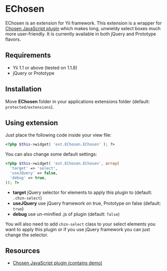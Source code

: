 EChosen
=======

EChosen is an extension for Yii framework. This extension is a wrapper for [Chosen JavaScript plugin](http://harvesthq.github.com/chosen/ "Chosen JavaScript plugin") which makes long, unwieldy select boxes much more user-friendly. It is currently available in both jQuery and Prototype flavors.

Requirements
------------

* Yii 1.1 or above (tested on 1.1.8)
* jQuery or Prototype

Installation
------------

Move **EChosen** folder in your applications extensions folder (default: `protected/extensions`).

Using extension
---------------

Just place the following code inside your view file:

```php
<?php $this->widget( 'ext.EChosen.EChosen' ); ?>
```

You can also change some default settings:

```php
<?php $this->widget( 'ext.EChosen.EChosen', array(
  'target' => 'select',
  'useJQuery' => false,
  'debug' => true,
)); ?>
```

* **target** jQuery selector for elements to apply this plugin to (default: `.chzn-select`)
* **useJQuery** use jQuery framework on true, Prototype on false (default: `true`)
* **debug** use un-minified .js of plugin (default: `false`)

You will also need to add `chzn-select` class to your select elements you want to apply this plugin or if you use jQuery framework you can just change the selector.

Resources
---------

* [Chosen JavaScript plugin (contains demo)](http://harvesthq.github.com/chosen/ "Chosen JavaScript plugin")
